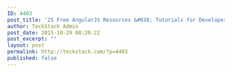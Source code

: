 ```yaml
---
ID: 4403
post_title: '25 Free AngularJS Resources &#038; Tutorials for Developers'
author: TeckStack Admin
post_date: 2015-10-29 08:20:22
post_excerpt: ""
layout: post
permalink: http://teckstack.com/?p=4403
published: false
---
```

